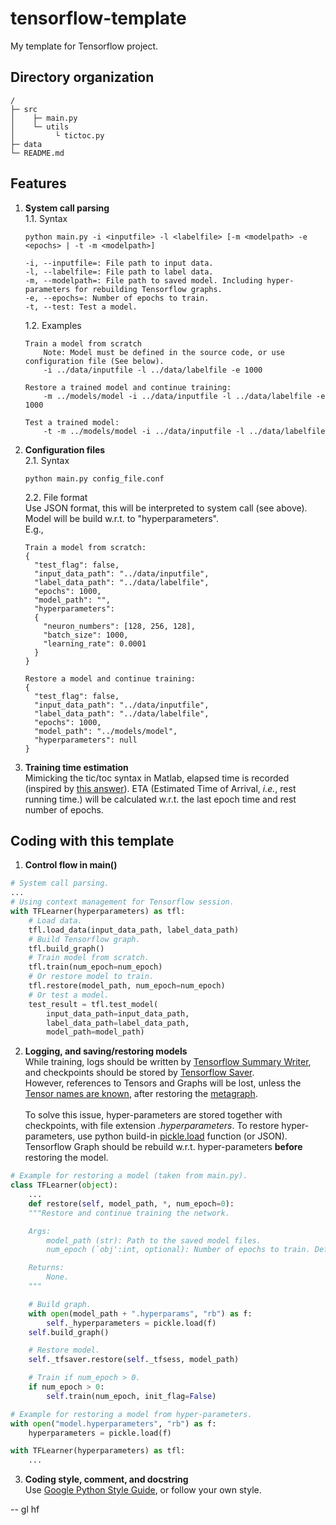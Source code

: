 # tensorflow-template
My template for Tensorflow project.

## Directory organization
```
/
├─ src
│    ├─ main.py
│    └─ utils 
│         └ tictoc.py
├─ data  
└─ README.md
```

## Features

1. **System call parsing**  
    1.1. Syntax  
    ```
    python main.py -i <inputfile> -l <labelfile> [-m <modelpath> -e <epochs> | -t -m <modelpath>]

    -i, --inputfile=: File path to input data.
    -l, --labelfile=: File path to label data.
    -m, --modelpath=: File path to saved model. Including hyper-parameters for rebuilding Tensorflow graphs.
    -e, --epochs=: Number of epochs to train.
    -t, --test: Test a model.
    ```  
    1.2. Examples  
    ```
    Train a model from scratch 
        Note: Model must be defined in the source code, or use configuration file (See below).
        -i ../data/inputfile -l ../data/labelfile -e 1000
    
    Restore a trained model and continue training:
        -m ../models/model -i ../data/inputfile -l ../data/labelfile -e 1000
    
    Test a trained model:
        -t -m ../models/model -i ../data/inputfile -l ../data/labelfile
    ```


2. **Configuration files**  
    2.1. Syntax
    ```
    python main.py config_file.conf
    ```
    2.2. File format  
        Use JSON format, this will be interpreted to system call (see above). Model will be build w.r.t. to "hyperparameters".  
        E.g.,  
    ```
    Train a model from scratch: 
    {
      "test_flag": false,
      "input_data_path": "../data/inputfile",
      "label_data_path": "../data/labelfile",
      "epochs": 1000,
      "model_path": "",
      "hyperparameters":
      {
        "neuron_numbers": [128, 256, 128],
        "batch_size": 1000,
        "learning_rate": 0.0001
      }
    }
    ```
    ```
    Restore a model and continue training: 
    {
      "test_flag": false,
      "input_data_path": "../data/inputfile",
      "label_data_path": "../data/labelfile",
      "epochs": 1000,
      "model_path": "../models/model",
      "hyperparameters": null
    }
    ```

3. **Training time estimation**  
Mimicking the tic/toc syntax in Matlab, elapsed time is recorded (inspired by [this answer](https://stackoverflow.com/questions/5849800/tic-toc-functions-analog-in-python)). ETA (Estimated Time of Arrival, _i.e._, rest running time.) will be calculated w.r.t. the last epoch time and rest number of epochs.

## Coding with this template

1. **Control flow in main()**  
```python
# System call parsing.
...
# Using context management for Tensorflow session.
with TFLearner(hyperparameters) as tfl:
    # Load data.
    tfl.load_data(input_data_path, label_data_path)
    # Build Tensorflow graph.
    tfl.build_graph()
    # Train model from scratch.
    tfl.train(num_epoch=num_epoch)
    # Or restore model to train.
    tfl.restore(model_path, num_epoch=num_epoch)
    # Or test a model.
    test_result = tfl.test_model(
        input_data_path=input_data_path, 
        label_data_path=label_data_path, 
        model_path=model_path)
```  
2. **Logging, and saving/restoring models**  
While training, logs should be written by [Tensorflow Summary Writer](https://www.tensorflow.org/api_docs/python/tf/summary/FileWriter), and checkpoints should be stored by [Tensorflow Saver](https://www.tensorflow.org/api_docs/python/tf/train/Saver).  
However, references to Tensors and Graphs will be lost, unless the [Tensor names are known](https://www.tensorflow.org/versions/r0.12/api_docs/python/framework/core_graph_data_structures), after restoring the [metagraph](https://www.tensorflow.org/api_guides/python/meta_graph). </br></br>
To solve this issue, hyper-parameters are stored together with checkpoints, with file extension _.hyperparameters_. To restore hyper-parameters, use python build-in [pickle.load](https://docs.python.org/3/library/pickle.html) function (or JSON). Tensorflow Graph should be rebuild w.r.t. hyper-parameters **before** restoring the model.
```python
# Example for restoring a model (taken from main.py).
class TFLearner(object):
    ...
    def restore(self, model_path, *, num_epoch=0):
    """Restore and continue training the network.

    Args:
        model_path (str): Path to the saved model files.
        num_epoch (`obj':int, optional): Number of epochs to train. Defaults to 0.

    Returns:
        None.
    """

    # Build graph.
    with open(model_path + ".hyperparams", "rb") as f:
        self._hyperparameters = pickle.load(f)
    self.build_graph()

    # Restore model.
    self._tfsaver.restore(self._tfsess, model_path)

    # Train if num_epoch > 0.
    if num_epoch > 0:
        self.train(num_epoch, init_flag=False)
```
```python
# Example for restoring a model from hyper-parameters.
with open("model.hyperparameters", "rb") as f:
    hyperparameters = pickle.load(f)

with TFLearner(hyperparameters) as tfl:
    ...
```

3. **Coding style, comment, and docstring**  
Use [Google Python Style Guide](https://google.github.io/styleguide/pyguide.html), or follow your own style.  


-- gl hf

